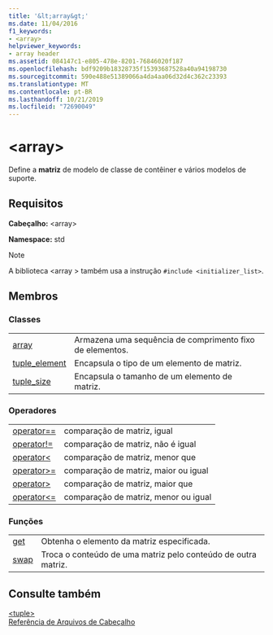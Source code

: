 ```yaml
---
title: '&lt;array&gt;'
ms.date: 11/04/2016
f1_keywords:
- <array>
helpviewer_keywords:
- array header
ms.assetid: 084147c1-e805-478e-8201-76846020f187
ms.openlocfilehash: bdf9209b18328735f15393687528a40a94198730
ms.sourcegitcommit: 590e488e51389066a4da4aa06d32d4c362c23393
ms.translationtype: MT
ms.contentlocale: pt-BR
ms.lasthandoff: 10/21/2019
ms.locfileid: "72690049"
---
```

# <a name="ltarraygt"></a>&lt;array&gt;

Define a **matriz** de modelo de classe de contêiner e vários modelos de suporte.

## <a name="requirements"></a>Requisitos

**Cabeçalho:** \<array>

**Namespace:** std

> [!NOTE]
> A biblioteca \<array > também usa a instrução `#include <initializer_list>`.

## <a name="members"></a>Membros

### <a name="classes"></a>Classes

|||
|-|-|
|[array](../standard-library/array-class-stl.md)|Armazena uma sequência de comprimento fixo de elementos.|
|[tuple_element](../standard-library/tuple-element-class-tuple.md)|Encapsula o tipo de um elemento de matriz.|
|[tuple_size](../standard-library/tuple-size-class-tuple.md)|Encapsula o tamanho de um elemento de matriz.|

### <a name="operators"></a>Operadores

|||
|-|-|
|[operator==](../standard-library/array-operators.md#op_eq_eq)|comparação de matriz, igual|
|[operator!=](../standard-library/array-operators.md#op_neq)|comparação de matriz, não é igual|
|[operator\<](../standard-library/array-operators.md#op_lt)|comparação de matriz, menor que|
|[operator>=](../standard-library/array-operators.md#op_gt_eq)|comparação de matriz, maior ou igual|
|[operator>](../standard-library/array-operators.md#op_gt)|comparação de matriz, maior que|
|[operator<=](../standard-library/array-operators.md#op_lt_eq)|comparação de matriz, menor ou igual|

### <a name="functions"></a>Funções

|||
|-|-|
|[get](../standard-library/array-functions.md#get)|Obtenha o elemento da matriz especificada.|
|[swap](../standard-library/array-functions.md#swap)|Troca o conteúdo de uma matriz pelo conteúdo de outra matriz.|

## <a name="see-also"></a>Consulte também

[\<tuple>](../standard-library/tuple.md)\
[Referência de Arquivos de Cabeçalho](../standard-library/cpp-standard-library-header-files.md)
